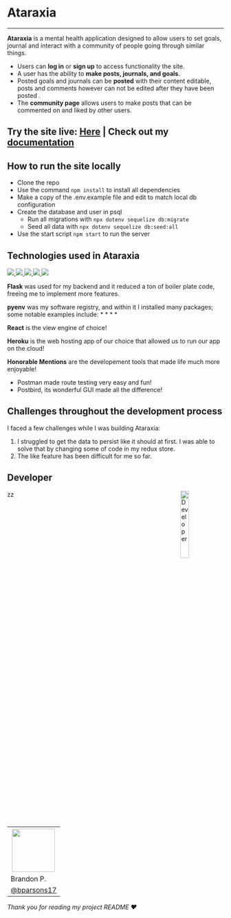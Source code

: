 # Ataraxia


---

**Ataraxia** is a mental health application designed to allow users to set goals, journal and interact with a community of people going through similar things.


* Users can **log in** or **sign up** to access functionality the site.
* A user has the ability to **make posts, journals, and goals**.
* Posted goals and journals can be **posted** with their content editable, posts and comments however can not be edited after they have been posted .
* The **community page** allows users to make posts that can be commented on and liked by other users.  



<h2>Try the site live: <a href=https://ataraxia-app.herokuapp.com/>Here</a> <b>|</b> Check out my <a href="https://github.com/bparsons17/Ataraxia">documentation</a></h2>

## How to run the site locally

- Clone the repo
- Use the command ```npm install``` to install all dependencies
- Make a copy of the .env.example file and edit to match local db configuration
- Create the database and user in psql
  * Run all migrations with ```npx dotenv sequelize db:migrate```
  * Seed all data with ```npx dotenv sequelize db:seed:all```
- Use the start script ```npm start``` to run the server

## Technologies used in Ataraxia
<p align="left">
<a href="https://flask.palletsprojects.com/en/1.1.x/">
<img src="https://img.shields.io/badge/Flask-v1.12-blue">
<a/>

<a href="https://www.sqlalchemy.org/">
<img src="https://img.shields.io/badge/SQLAlchemy-v1.3-blue">
<a/>
  
<a href="https://reactjs.org/">  
<img src="https://img.shields.io/badge/React-v17-blue">
<a/>
 
 <a href="https://www.docker.com/">  
<img src="https://img.shields.io/badge/Docker-v3-blue">
<a/>

<a href="https://www.heroku.com/">
<img src="https://img.shields.io/badge/Heroku-hosting-blue">
<a/>
</p>


**Flask** was used for my backend and it reduced a ton of boiler plate 
code, freeing me to implement more features. 

**pyenv** was my software registry, and within it I installed many packages;
some notable examples include:
* 
* 
* 
* 

**React** is the view engine of choice! 

**Heroku** is the web hosting app of our choice that allowed us to 
run our app on the cloud! 

**Honorable Mentions** are the developement tools that made life 
much more enjoyable! 
* Postman made route testing very easy and fun!
* Postbird, its wonderful GUI made all the difference!

   

</details>


## Challenges throughout the development process
I faced a few challenges while I was building Ataraxia:

1. I struggled to get the data to persist like it should at first. I was able to solve that by changing some of code in my redux store.
2. The like feature has been difficult for me so far.


## Developer

<img alt="Developer" align="right" src="https://user-images.githubusercontent.com/70561117/103400187-079d6600-4af9-11eb-8d20-00c8f88e3936.png" width="20%" />
<table style="width:100%">
  <tr>
 zz
    <th><a href="https://github.com/bparsons17" rel="nofollow"><img src="https://avatars.githubusercontent.com/u/67128124?s=460&v=4" height="auto" width="100"></a></th>
  </tr>
  <tr>
    <td>Brandon P.</td>
  </tr>
  <tr>
    <td><a href="https://github.com/bparsons17">@bparsons17</a></td>
  </tr>
</table>

<p> <i>Thank you for reading my project README ❤️</i> </p>
